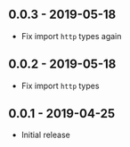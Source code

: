 ## 0.0.3 - 2019-05-18

- Fix import `http` types again

## 0.0.2 - 2019-05-18

- Fix import `http` types

## 0.0.1 - 2019-04-25

- Initial release
